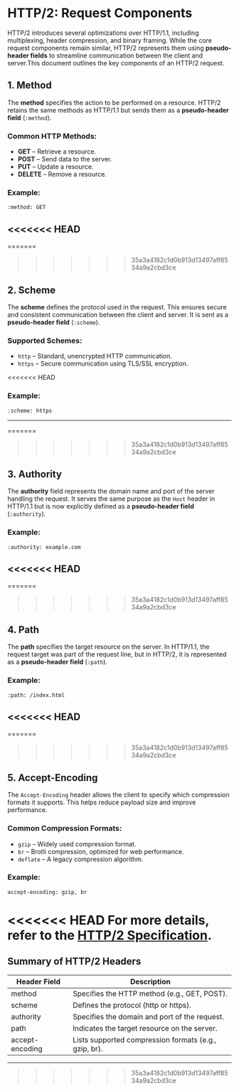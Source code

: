 # HTTP/2: Request Components  

HTTP/2 introduces several optimizations over HTTP/1.1, including multiplexing, header compression, and binary framing. While the core request components remain similar, HTTP/2 represents them using **pseudo-header fields** to streamline communication between the client and server.This document outlines the key components of an HTTP/2 request.  

## 1. Method  
The **method** specifies the action to be performed on a resource. HTTP/2 retains the same methods as HTTP/1.1 but sends them as a **pseudo-header field** (`:method`).  

### Common HTTP Methods:  
- **GET** – Retrieve a resource.  
- **POST** – Send data to the server.  
- **PUT** – Update a resource.  
- **DELETE** – Remove a resource.  

### Example:  
```http
:method: GET
```

<<<<<<< HEAD
---
=======
>>>>>>> 35a3a4182c1d0b913d13497aff8534a9a2cbd3ce

## 2. Scheme  
The **scheme** defines the protocol used in the request. This ensures secure and consistent communication between the client and server. It is sent as a **pseudo-header field** (`:scheme`).  

### Supported Schemes:  
- `http` – Standard, unencrypted HTTP communication.  
- `https` – Secure communication using TLS/SSL encryption.  

<<<<<<< HEAD
### Example:  
```http
:scheme: https
```

---
=======

>>>>>>> 35a3a4182c1d0b913d13497aff8534a9a2cbd3ce

## 3. Authority  
The **authority** field represents the domain name and port of the server handling the request. It serves the same purpose as the `Host` header in HTTP/1.1 but is now explicitly defined as a **pseudo-header field** (`:authority`).  

### Example:  
```http
:authority: example.com
```

<<<<<<< HEAD
---
=======

>>>>>>> 35a3a4182c1d0b913d13497aff8534a9a2cbd3ce

## 4. Path  
The **path** specifies the target resource on the server. In HTTP/1.1, the request target was part of the request line, but in HTTP/2, it is represented as a **pseudo-header field** (`:path`).  

### Example:  
```http
:path: /index.html
```

<<<<<<< HEAD
---
=======

>>>>>>> 35a3a4182c1d0b913d13497aff8534a9a2cbd3ce

## 5. Accept-Encoding  
The `Accept-Encoding` header allows the client to specify which compression formats it supports. This helps reduce payload size and improve performance.  

### Common Compression Formats:  
- `gzip` – Widely used compression format.  
- `br` – Brotli compression, optimized for web performance.  
- `deflate` – A legacy compression algorithm.  

### Example:  
```http
accept-encoding: gzip, br
```

<<<<<<< HEAD
For more details, refer to the [HTTP/2 Specification](https://httpwg.org/specs/rfc7540.html).  
=======

## Summary of HTTP/2 Headers  
| Header Field      | Description |
|------------------|-------------|
| method      | Specifies the HTTP method (e.g., GET, POST). |
| scheme       | Defines the protocol (http or https). |
| authority    | Specifies the domain and port of the request. |
| path         | Indicates the target resource on the server. |
| accept-encoding | Lists supported compression formats (e.g., gzip, br). |

---
>>>>>>> 35a3a4182c1d0b913d13497aff8534a9a2cbd3ce
